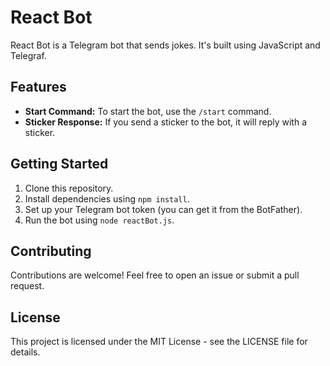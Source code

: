 # React Bot

React Bot is a Telegram bot that sends jokes. It's built using JavaScript and Telegraf.

## Features

- **Start Command:** To start the bot, use the `/start` command.
- **Sticker Response:** If you send a sticker to the bot, it will reply with a sticker.

## Getting Started

1. Clone this repository.
2. Install dependencies using `npm install`.
3. Set up your Telegram bot token (you can get it from the BotFather).
4. Run the bot using `node reactBot.js`.

## Contributing

Contributions are welcome! Feel free to open an issue or submit a pull request.

## License

This project is licensed under the MIT License - see the LICENSE file for details.
